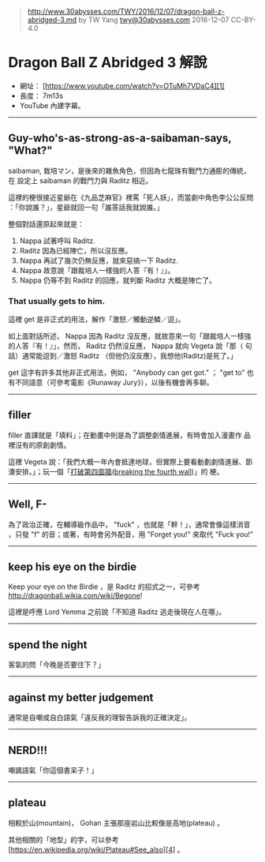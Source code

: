 > http://www.30abysses.com/TWY/2016/12/07/dragon-ball-z-abridged-3.md
> by TW Yang <twy@30abysses.com> 2016-12-07 CC-BY-4.0

# Dragon Ball Z Abridged 3  解說

* 網址： [https://www.youtube.com/watch?v=OTuMh7VDaC4][1]
* 長度： 7m13s
* YouTube 內建字幕。

[1]: https://www.youtube.com/watch?v=OTuMh7VDaC4


---
## Guy-who's-as-strong-as-a-saibaman-says, "What?"

saibaman, 栽培マン，是後來的雜魚角色，但因為七龍珠有戰鬥力通膨的傳統，在
設定上 saibaman 的戰鬥力與 Raditz 相近。

這裡的梗很接近星爺在《九品芝麻官》裡罵「死人妖」，而當劇中角色李公公反問
：「你說誰？」，星爺就回一句「誰答話我就說誰。」

整個對話還原起來就是：

1. Nappa  試著呼叫  Raditz.
2. Raditz 因為已經陣亡，所以沒反應。
3. Nappa  再試了幾次仍無反應，就來惡搞一下 Raditz.
4. Nappa  故意說「跟裁培人一樣強的人答『有！』」。
5. Nappa  仍等不到 Raditz 的回應，就判斷 Raditz 大概是陣亡了。


### That usually gets to him.

這裡 get  是非正式的用法，解作「激怒／觸動逆鱗／逗」。

如上面對話所述， Nappa  因為 Raditz 沒反應，就故意來一句「跟裁培人一樣強
的人答『有！』」，然而， Raditz 仍然沒反應， Nappa  就向 Vegeta 說「那（
句話）通常能逗到／激怒 Raditz （但他仍沒反應），我想他(Raditz)是死了。」

get 這字有許多其他非正式用法，例如， "Anybody can get got." ； "get to"
也有不同語意（可參考電影《Runaway Jury》），以後有機會再多聊。


---
## filler

filler  直譯就是「填料」；在動畫中則是為了調整劇情進展，有時會加入漫畫作
品裡沒有的原創劇情。

這裡 Vegeta 說：「我們大概一年內會抵達地球，但實際上要看動劃劇情進展、節
湊安排。」；玩一個「[打破第四面牆][2]([breaking the fourth wall][3])」的
梗。

[2]: https://zh.wikipedia.org/zh-tw/%E7%AC%AC%E5%9B%9B%E9%9D%A2%E7%89%86
[3]: https://en.wikipedia.org/wiki/Fourth_wall


---
## Well, F-

為了政治正確，在輔導級作品中， "fuck" ，也就是「幹！」，通常會像這樣消音
，只發 "f"  的音；或著，有時會另外配音，用 "Forget you!" 來取代
"Fuck you!"


---
## keep his eye on the birdie

Keep your eye on the Birdie ，是 Raditz 的招式之一，可參考
http://dragonball.wikia.com/wiki/Begone!

這裡是呼應 Lord Yemma 之前說「不知道 Raditz 逃走後現在人在哪」。


---
## spend the night

客氣的問「今晚是否要住下？」


---
## against my better judgement

通常是自嘲或自白語氣「違反我的理智告訴我的正確決定」。


---
## NERD!!!

嘲諷語氣「你這個書呆子！」


---
## plateau

相較於山(mountain)， Gohan  主張那座岩山比較像是高地(plateau) 。

其他相關的「地型」的字，可以參考
[https://en.wikipedia.org/wiki/Plateau#See_also][4] 。

[4]: https://en.wikipedia.org/wiki/Plateau#See_also

